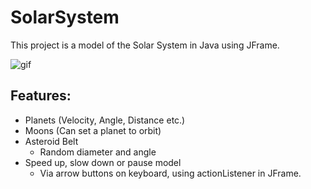 # SolarSystem

This project is a model of the Solar System in Java using JFrame.

![gif](https://media3.giphy.com/media/ZjrPSCFka4OdMSeaCt/giphy.gif)


## Features: ##
- Planets (Velocity, Angle, Distance etc.)
- Moons (Can set a planet to orbit)
- Asteroid Belt
  - Random diameter and angle
- Speed up, slow down or pause model
  - Via arrow buttons on keyboard, using actionListener in JFrame.
